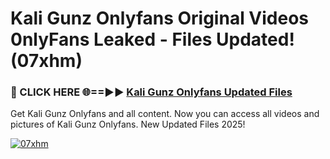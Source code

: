 # Kali Gunz Onlyfans Original Videos 0nlyFans Leaked - Files Updated! (07xhm)

<h3>🔴 CLICK HERE 🌐==►► <a href="https://tinyurl.com/2jnfzry5" rel="nofollow">Kali Gunz Onlyfans Updated Files</a></h3>

Get Kali Gunz Onlyfans and all content. Now you can access all videos and pictures of Kali Gunz Onlyfans. New Updated Files 2025!

[![07xhm](https://i.imgur.com/GyGTBgg.gif)](https://tinyurl.com/2jnfzry5)
